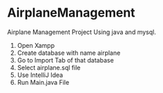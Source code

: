 # AirplaneManagement
 Airplane Management Project Using java and mysql.

1. Open Xampp 
2. Create database with name airplane
3. Go to Import Tab of that database
4. Select airplane.sql file
5. Use IntelliJ Idea 
6. Run Main.java File
